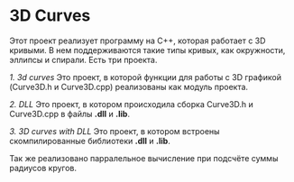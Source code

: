 # 3D Curves

Этот проект реализует программу на C++, которая работает с 3D кривыми. В нем поддерживаются такие типы кривых, как окружности, эллипсы и спирали.
Есть три проекта.

_1. 3d curves_
Это проект, в которой функции для работы с 3D графикой (Curve3D.h и Сurve3D.cpp) реализованы как модуль проекта. 

_2. DLL_
Это проект, в котором происходила сборка Curve3D.h и Сurve3D.cpp в файлы **.dll** и **.lib**.

_3. 3D curves with DLL_
Это проект, в котором встроены скомпилированные библиотеки **.dll** и **.lib**.

Так же реализовано парралельное вычисление при подсчёте суммы радиусов кругов. 
